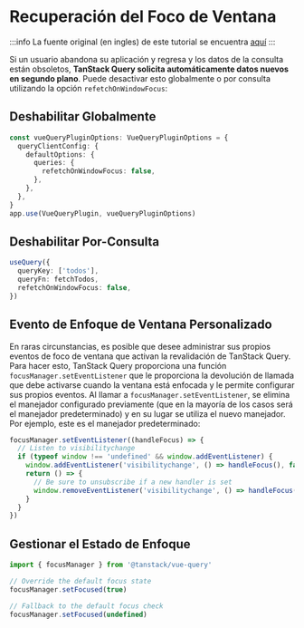 # Recuperación del Foco de Ventana

:::info
La fuente original (en ingles) de este tutorial se encuentra [aquí](https://tanstack.com/query/latest/docs/framework/vue/guides/window-focus-refetching)
:::


Si un usuario abandona su aplicación y regresa y los datos de la consulta están obsoletos, **TanStack Query solicita automáticamente datos nuevos en segundo plano**. Puede desactivar esto globalmente o por consulta utilizando la opción `refetchOnWindowFocus`:

## Deshabilitar Globalmente


```ts
const vueQueryPluginOptions: VueQueryPluginOptions = {
  queryClientConfig: {
    defaultOptions: {
      queries: {
        refetchOnWindowFocus: false,
      },
    },
  },
}
app.use(VueQueryPlugin, vueQueryPluginOptions)
```

## Deshabilitar Por-Consulta


```ts
useQuery({
  queryKey: ['todos'],
  queryFn: fetchTodos,
  refetchOnWindowFocus: false,
})
```

## Evento de Enfoque de Ventana Personalizado


En raras circunstancias, es posible que desee administrar sus propios eventos de foco de ventana que activan la revalidación de TanStack Query. Para hacer esto, TanStack Query proporciona una función `focusManager.setEventListener` que le proporciona la devolución de llamada que debe activarse cuando la ventana está enfocada y le permite configurar sus propios eventos. Al llamar a `focusManager.setEventListener`, se elimina el manejador configurado previamente (que en la mayoría de los casos será el manejador predeterminado) y en su lugar se utiliza el nuevo manejador. Por ejemplo, este es el manejador predeterminado:


```ts
focusManager.setEventListener((handleFocus) => {
  // Listen to visibilitychange
  if (typeof window !== 'undefined' && window.addEventListener) {
    window.addEventListener('visibilitychange', () => handleFocus(), false)
    return () => {
      // Be sure to unsubscribe if a new handler is set
      window.removeEventListener('visibilitychange', () => handleFocus())
    }
  }
})
```

## Gestionar el Estado de Enfoque


```ts
import { focusManager } from '@tanstack/vue-query'

// Override the default focus state
focusManager.setFocused(true)

// Fallback to the default focus check
focusManager.setFocused(undefined)
```






